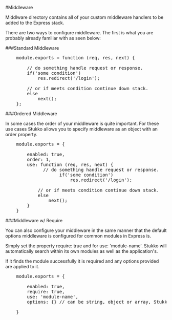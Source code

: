 #Middleware

Middlware directory contains all of your custom middleware handlers to be added to the Express stack.

There are two ways to configure middleware. The first is what you are probably already familiar with as seen below:

###Standard Middleware

<pre>
    module.exports = function (req, res, next) {
    
        // do something handle request or response.
        if('some condition')
            res.redirect('/login');
        
        // or if meets condition continue down stack.
        else
            next();
    };
</pre>

###Ordered Middleware

In some cases the order of your middleware is quite important. For these use cases Stukko allows you to specify middleware
as an object with an order property.

<pre>
    module.exports = {
    
        enabled: true,
        order: 1,
        use: function (req, res, next) {
              // do something handle request or response.
                    if('some condition')
                        res.redirect('/login');
                    
            // or if meets condition continue down stack.
            else
                next();
        }
    }
</pre>

###Middleware w/ Require

You can also configure your middleware in the same manner that the default options middleware is configured for common modules in Express is.

Simply set the property require: true and for use: 'module-name'. Stukko will automatically search within its own modules as well as the application's.

If it finds the module successfully it is required and any options provided are applied to it.

<pre>
    module.exports = {
    
        enabled: true,
        require: true,
        use: 'module-name',
        options: {} // can be string, object or array, Stukko will sort it out automatically for you.
        
    }
</pre>

